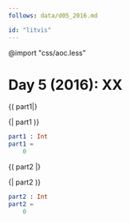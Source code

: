 ```yaml
---
follows: data/d05_2016.md

id: "litvis"
---
```


@import "css/aoc.less"

# Day 5 (2016): XX

{( part1|}

{| part1 )}

```elm {l r}
part1 : Int
part1 =
    0
```

{( part2 |}

{| part2 )}

```elm {l r}
part2 : Int
part2 =
    0
```
